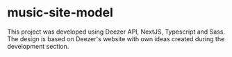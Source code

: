 # music-site-model
This project was developed using Deezer API, NextJS, Typescript and Sass. The design is based on Deezer's website with own ideas created during the development section.
